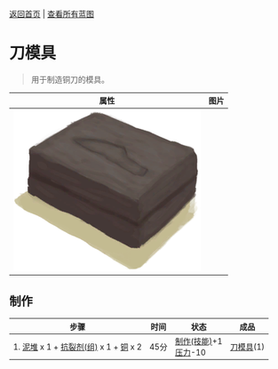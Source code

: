 [返回首页](index.md)   |  [查看所有蓝图](blueprint.md)
# 刀模具  
> 用于制造铜刀的模具。  
  
  属性  |   图片   
 ----  |  ----:   
   |  ![](Sprite/MoldKnife.png)   
  
## 制作  
步骤  |  时间  |  状态  |  成品  
----  |  ----  |  ----  |  ----  
1. [泥堆](MudPile.md) x 1 + [抗裂剂(组)](GpTag_Temper.md) x 1 + [铜](Copper.md) x 2  |  45分  |  [制作(技能)](Skill_Crafting.md)+1<br>[压力](Stress.md)-10  |  [刀模具](MoldKnife.md)(1)  
